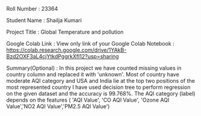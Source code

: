 Roll Number       :   23364

Student Name      :   Shailja Kumari

Project Title     :   Global Temperature and  pollution

Google Colab Link :   View only link of your Google Colab Notebook : https://colab.research.google.com/drive/1YAkB-Bzd2OXF3aL4cjYtkdPggrkXfl12?usp=sharing

Summary(Optional) :   In this project we have counted missing values in country column and replaced it with 'unknown'.
Most of country have moderate AQI category and USA and India lie at the top two positions of the most represented country
I have used decision tree to perform regression on the given dataset and the accuracy is 99.768%. The AQI category (label) depends on the features ( 'AQI Value', 'CO AQI Value', 'Ozone AQI Value','NO2 AQI Value','PM2.5 AQI Value')
